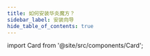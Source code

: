 ```yaml
---
title: 如何安装华炎魔方？
sidebar_label: 安装向导
hide_table_of_contents: true
---
```



import Card from '@site/src/components/Card';

<div class="mt-10 mx-auto max-w-md grid gap-8 sm:max-w-lg lg:grid-cols-1 lg:max-w-7xl">

  <Card title="Windows 快速安装"
    description="Windows 快速安装版，解压缩就能运行。也可以用于开发环境。"
    href="/help/deploy/deploy_windows"/>

  <Card title="Mac 安装"
    description="在 Mac 上搭建华炎魔方开发环境。"
    href="/help/deploy/deploy_mac"/>

  <Card title="Docker 安装"
    description="使用 Docker 运行华炎魔方"
    href="/help/deploy/deploy_docker"/>

  <Card title="生产环境集群部署"
    description="使用 Docker 运行华炎魔方"
    href="/help/deploy/deploy_cluster"/>

</div>

